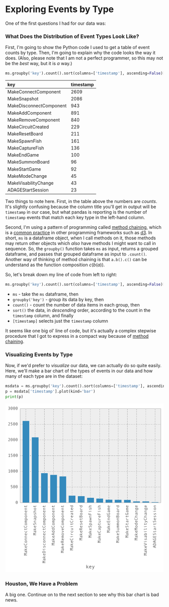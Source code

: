 # Exploring Events by Type

One of the first questions I had for our data was:

### What Does the Distribution of Event Types Look Like?

First, I'm going to show the Python code I used to get a table of event counts by type. Then, I'm going to explain why the code looks the way it does. (Also, please note that I am not a perfect programmer, so this may not be the *best* way, but it is *a* way.)

```python
ms.groupby('key').count().sort(columns=['timestamp'], ascending=False)[timestamp]
```

<table>
<colgroup>
<col style="text-align:left;"/>
<col style="text-align:left;"/>
</colgroup>

<thead>
<tr>
	<th style="text-align:left;">key</th>
	<th style="text-align:left;">timestamp</th>
</tr>
</thead>

<tbody>
<tr>
	<td style="text-align:left;">MakeConnectComponent</td>
	<td style="text-align:left;">2609</td>
</tr>
<tr>
	<td style="text-align:left;">MakeSnapshot</td>
	<td style="text-align:left;">2086</td>
</tr>
<tr>
	<td style="text-align:left;">MakeDisconnectComponent</td>
	<td style="text-align:left;">943</td>
</tr>
<tr>
	<td style="text-align:left;">MakeAddComponent</td>
	<td style="text-align:left;">891</td>
</tr>
<tr>
	<td style="text-align:left;">MakeRemoveComponent</td>
	<td style="text-align:left;">840</td>
</tr>
<tr>
	<td style="text-align:left;">MakeCircuitCreated</td>
	<td style="text-align:left;">229</td>
</tr>
<tr>
	<td style="text-align:left;">MakeResetBoard</td>
	<td style="text-align:left;">211</td>
</tr>
<tr>
	<td style="text-align:left;">MakeSpawnFish</td>
	<td style="text-align:left;">161</td>
</tr>
<tr>
	<td style="text-align:left;">MakeCaptureFish</td>
	<td style="text-align:left;">136</td>
</tr>
<tr>
	<td style="text-align:left;">MakeEndGame</td>
	<td style="text-align:left;">100</td>
</tr>
<tr>
	<td style="text-align:left;">MakeSummonBoard</td>
	<td style="text-align:left;">96</td>
</tr>
<tr>
	<td style="text-align:left;">MakeStartGame</td>
	<td style="text-align:left;">92</td>
</tr>
<tr>
	<td style="text-align:left;">MakeModeChange</td>
	<td style="text-align:left;">45</td>
</tr>
<tr>
	<td style="text-align:left;">MakeVisabilityChange</td>
	<td style="text-align:left;">43</td>
</tr>
<tr>
	<td style="text-align:left;">ADAGEStartSession</td>
	<td style="text-align:left;">23</td>
</tr>
</tbody>
</table>

Two things to note here. First, in the table above the numbers are *counts*. It's slightly confusing because the column title you'll get in output will be `timestamp` in our case, but what pandas is reporting is the number of `timestamp` events that match each key type in the left-hand column.

Second, I'm using a pattern of programming called [method chaining](http://en.wikipedia.org/wiki/Method_chaining), which is a [common practice](https://github.com/mbostock/d3/wiki/Gallery) in other programming frameworks such as [d3](http://d3js.org/). In short, `ms` is a dataframe object, when I call methods on it, those methods may return other objects which *also* have methods I might want to call in sequence. So, the `groupby()` function takes `ms` as input, returns a grouped dataframe, and passes that grouped dataframe as input to `.count()`. Another way of thinking of method chaining is that `a.b().c()` can be understand as the function composition $c(b(a))$.

So, let's break down my line of code from left to right:

```python
ms.groupby('key').count().sort(columns=['timestamp'], ascending=False)[timestamp]
```

- `ms` - take the `ms` dataframe, then
- `groupby('key')` - group its data by key, then
- `count()` - count the number of data items in each group, then
- `sort()` the data, in *descending* order, according to the count in the `timestamp` column, and finally
- `[timestamp]` selects just the `timestamp` column

It seems like one big ol' line of code, but it's actually a complex stepwise procedure that I got to express in a compact way because of [method chaining](http://en.wikipedia.org/wiki/Method_chaining).

### Visualizing Events by Type

Now, if we'd prefer to *visualize* our data, we can actually do so quite easily. Here, we'll make a bar chart of the types of events in our data and how many of each type are in the dataset:

```python
msdata = ms.groupby('key').count().sort(columns=['timestamp'], ascending=False)
p = msdata['timestamp'].plot(kind='bar')
print(p)
```

![Bar chart of events by type](../assets/barChart1.png)

### Houston, We Have a Problem

A big one. Continue on to the next section to see why this bar chart is bad news.

